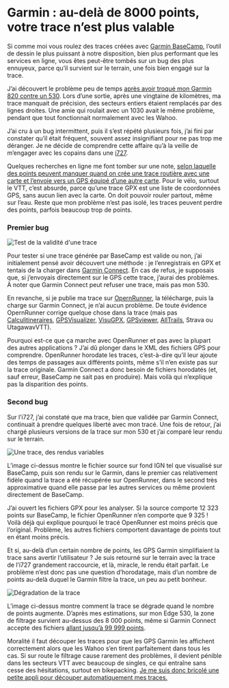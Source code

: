 # Garmin : au-delà de 8000 points, votre trace n&#8217;est plus valable

Si comme moi vous roulez des traces créées avec [Garmin BaseCamp](https://www.garmin.com/fr-FR/software/basecamp/), l’outil de dessin le plus puissant à notre disposition, bien plus performant que les services en ligne, vous êtes peut-être tombés sur un bug des plus ennuyeux, parce qu’il survient sur le terrain, une fois bien engagé sur la trace.<span id="more-60396"></span>

J’ai découvert le problème peu de temps [après avoir troqué mon Garmin 820 contre un 530](https://tcrouzet.com/2020/10/16/pourquoi-jai-rachete-gps-garmin/?swcfpc=1). Lors d’une sortie, après une vingtaine de kilomètres, ma trace manquait de précision, des secteurs entiers étaient remplacés par des lignes droites. Une amie qui roulait avec un 1030 avait le même problème, pendant que tout fonctionnait normalement avec les Wahoo.

J’ai cru à un bug intermittent, puis il s’est répété plusieurs fois, j’ai fini par constater qu’il était fréquent, souvent assez insignifiant pour ne pas trop me déranger. Je ne décide de comprendre cette affaire qu’à la veille de m’engager avec les copains dans une [i727](https://tcrouzet.com/i727).

Quelques recherches en ligne me font tomber sur une note, [selon laquelle des points peuvent manquer quand on crée une trace routière avec une carte et l’envoie vers un GPS équipé d’une autre carte](https://support.garmin.com/en-US/?faq=ZWxU2CxR7d4U7adcx1RDJ8). Pour le vélo, surtout le VTT, c’est absurde, parce qu’une trace GPX est une liste de coordonnées GPS, sans aucun lien avec la carte. On doit pouvoir rouler partout, même sur l’eau. Reste que mon problème n’est pas isolé, les traces peuvent perdre des points, parfois beaucoup trop de points.

### Premier bug

![Test de la validité d'une trace](https://tcrouzet.com/images_tc/2021/10/gbug-1.png)

Pour tester si une trace générée par BaseCamp est valide ou non, j’ai initialement pensé avoir découvert une méthode : je l’enregistrais en GPX et tentais de la charger dans [Garmin Connect](https://connect.garmin.com/modern/import-data). En cas de refus, je supposais que, si j’envoyais directement sur le GPS cette trace, j’aurai des problèmes. À noter que Garmin Connect peut refuser une trace, mais pas mon 530.

En revanche, si je publie ma trace sur [OpernRunner](https://www.openrunner.com/), la télécharge, puis la charge sur Garmin Connect, je n’ai aucun problème. De toute évidence OpernRunner corrige quelque chose dans la trace (mais pas [Calculitineraires](https://www.calculitineraires.fr/), [GPSVisualizer](https://www.gpsvisualizer.com/convert_input), [VisuGPX](https://www.visugpx.com/), [GPSviewer](https://fr-fr.gps-viewer.com/), [AllTrails](https://www.alltrails.com/fr/converter/), Strava ou UtagawavVTT).

Pourquoi est-ce que ça marche avec OpenRunner et pas avec la plupart des autres applications ? J’ai dû plonger dans le XML des fichiers GPS pour comprendre. OpenRunner horodate les traces, c’est-à-dire qu’il leur ajoute des temps de passages aux différents points, même s’il n’en existe pas sur la trace originale. Garmin Connect a donc besoin de fichiers horodatés (et, sauf erreur, BaseCamp ne sait pas en produire). Mais voilà qui n’explique pas la disparition des points.

### Second bug

Sur l’i727, j’ai constaté que ma trace, bien que validée par Garmin Connect, continuait à prendre quelques liberté avec mon tracé. Une fois de retour, j’ai chargé plusieurs versions de la trace sur mon 530 et j’ai comparé leur rendu sur le terrain.

![Une trace, des rendus variables](https://tcrouzet.com/images_tc/2021/10/tracesbug.jpg)

L’image ci-dessus montre le fichier source sur fond IGN tel que visualisé sur BaseCamp, puis son rendu sur le Garmin, dans le premier cas relativement fidèle quand la trace a été récupérée sur OpenRunner, dans le second très approximative quand elle passe par les autres services ou même provient directement de BaseCamp.

J’ai ouvert les fichiers GPX pour les analyser. Si la source comporte 12 323 points sur BaseCamp, le fichier OpenRunner n’en comporte que 9 325 ! Voilà déjà qui explique pourquoi le tracé OpenRunner est moins précis que l’original. Problème, les autres fichiers comportent davantage de points tout en étant moins précis.

Et si, au-delà d’un certain nombre de points, les GPS Garmin simplifiaient la trace sans avertir l’utilisateur ? Je suis retourné sur le terrain avec la trace de l’i727 grandement raccourcie, et là, miracle, le rendu était parfait. Le problème n’est donc pas une question d’horodatage, mais d’un nombre de points au-delà duquel le Garmin filtre la trace, un peu au petit bonheur.

![Dégradation de la trace](https://tcrouzet.com/images_tc/2021/10/points-1.jpg)

L’image ci-dessus montre comment la trace se dégrade quand le nombre de points augmente. D’après mes estimations, sur mon Edge 530, la zone de filtrage survient au-dessus des 8 000 points, même si Garmin Connect accepte des fichiers [allant jusqu’à 99 999 points](https://support.garmin.com/en-US/?faq=EWm0A6dgWu2OTV4bVYXWK6).

Moralité il faut découper les traces pour que les GPS Garmin les affichent correctement alors que les Wahoo s’en tirent parfaitement dans tous les cas. Si sur route le filtrage cause rarement des problèmes, il devient pénible dans les secteurs VTT avec beaucoup de singles, ce qui entraîne sans cesse des hésitations, surtout en bikepacking. [Je me suis donc bricolé une petite appli pour découper automatiquement mes traces.](https://lab.tcrouzet.com/gpx/)